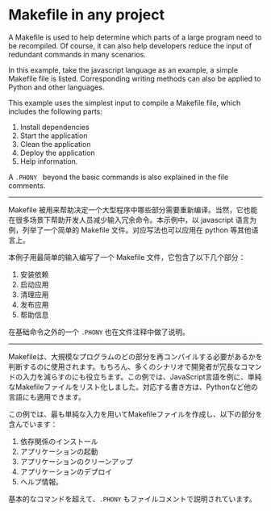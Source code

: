 # Makefile in any project

A Makefile is used to help determine which parts of a large program need to be recompiled. Of course, it can also help developers reduce the input of redundant commands in many scenarios. 

In this example, take the javascript language as an example, a simple Makefile file is listed. Corresponding writing methods can also be applied to Python and other languages. 

This example uses the simplest input to compile a Makefile file, which includes the following parts: 
1. Install dependencies 
2. Start the application 
3. Clean the application 
4. Deploy the application 
5. Help information. 

A `.PHONY ` beyond the basic commands is also explained in the file comments.

---

Makefile 被用来帮助决定一个大型程序中哪些部分需要重新编译。当然，它也能在很多场景下帮助开发人员减少输入冗余命令。本示例中，以 javascript 语言为例，列举了一个简单的 Makefile 文件。对应写法也可以应用在 python 等其他语言上。

本例子用最简单的输入编写了一个 Makefile 文件，它包含了以下几个部分：
1. 安装依赖
2. 启动应用
3. 清理应用
4. 发布应用
5. 帮助信息

在基础命令之外的一个 `.PHONY` 也在文件注释中做了说明。

---

Makefileは、大規模なプログラムのどの部分を再コンパイルする必要があるかを判断するのに使用されます。もちろん、多くのシナリオで開発者が冗長なコマンドの入力を減らすのにも役立ちます。この例では、JavaScript言語を例に、単純なMakefileファイルをリスト化しました。対応する書き方は、Pythonなど他の言語にも適用できます。

この例では、最も単純な入力を用いてMakefileファイルを作成し、以下の部分を含んでいます：
1. 依存関係のインストール 
2. アプリケーションの起動 
3. アプリケーションのクリーンアップ 
4. アプリケーションのデプロイ 
5. ヘルプ情報。

基本的なコマンドを超えて、`.PHONY` もファイルコメントで説明されています。

